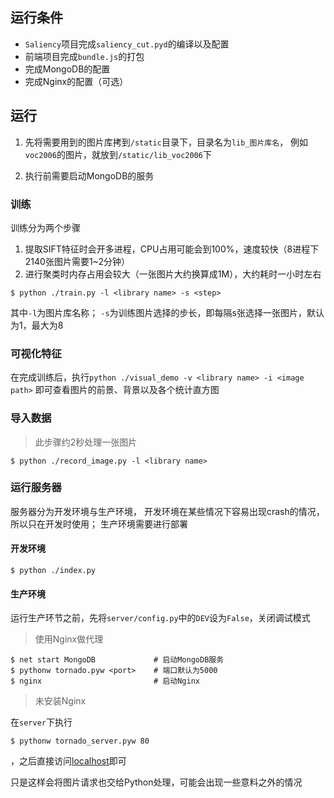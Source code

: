 ## 运行条件

* `Saliency`项目完成`saliency_cut.pyd`的编译以及配置
* 前端项目完成`bundle.js`的打包
* 完成MongoDB的配置
* 完成Nginx的配置（可选）

## 运行

1. 先将需要用到的图片库拷到`/static`目录下，目录名为`lib_图片库名`，
   例如`voc2006`的图片，就放到`/static/lib_voc2006`下

2. 执行前需要启动MongoDB的服务

### 训练

训练分为两个步骤

1. 提取SIFT特征时会开多进程，CPU占用可能会到100%，速度较快（8进程下2140张图片需要1~2分钟）
2. 进行聚类时内存占用会较大（一张图片大约换算成1M），大约耗时一小时左右

```
$ python ./train.py -l <library name> -s <step>
```

其中`-l`为图片库名称；
`-s`为训练图片选择的步长，即每隔s张选择一张图片，默认为1，最大为8

### 可视化特征

在完成训练后，执行`python ./visual_demo -v <library name> -i <image path>`
即可查看图片的前景、背景以及各个统计直方图

### 导入数据

> 此步骤约2秒处理一张图片

```
$ python ./record_image.py -l <library name>
```

### 运行服务器

服务器分为开发环境与生产环境，
开发环境在某些情况下容易出现crash的情况，所以只在开发时使用；
生产环境需要进行部署

#### 开发环境

```
$ python ./index.py
```

#### 生产环境

运行生产环节之前，先将`server/config.py`中的`DEV`设为`False`，关闭调试模式



> 使用Nginx做代理

```
$ net start MongoDB             # 启动MongoDB服务
$ pythonw tornado.pyw <port>    # 端口默认为5000
$ nginx                         # 启动Nginx
```



> 未安装Nginx

在`server`下执行

`$ pythonw tornado_server.pyw 80`

，之后直接访问[localhost](localhost:80)即可

只是这样会将图片请求也交给Python处理，可能会出现一些意料之外的情况
